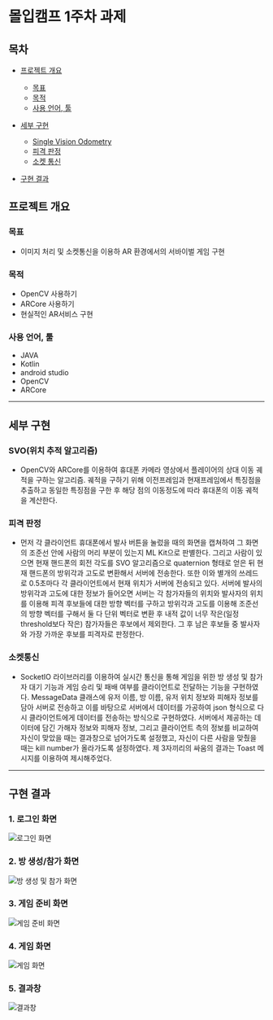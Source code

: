 # 몰입캠프 1주차 과제

## 목차

+ [프로젝트 개요](#프로젝트-개요)
    + [목표](#목표)
    + [목적](#목적)
    + [사용 언어, 툴](#사용-언어-툴)


+ [세부 구현](#세부-구현)
    + [Single Vision Odometry](#SVO위치-추적-알고리즘)
    + [피격 판정](#피격-판정)
    + [소켓 통신](#소켓-통신)

+ [구현 결과](#구현-결과)

## 프로젝트 개요

### 목표
  + 이미지 처리 및 소켓통신을 이용하 AR 환경에서의 서바이벌 게임 구현
  
### 목적
  + OpenCV 사용하기
  + ARCore 사용하기
  + 현실적인 AR서비스 구현
  
### 사용 언어, 툴
  + JAVA
  + Kotlin
  + android studio
  + OpenCV
  + ARCore

---------------------------

## 세부 구현

### SVO(위치 추적 알고리즘)
  + OpenCV와 ARCore를 이용하여 휴대폰 카메라 영상에서 플레이어의 상대 이동 궤적을 구하는 알고리즘. 궤적을 구하기 위해 이전프레임과 현재프레임에서 특징점을 추출하고 동일한 특징점을 구한 후 해당 점의 이동정도에 따라 휴대폰의 이동 궤적을 계산한다.

### 피격 판정
  + 먼저 각 클라이언트 휴대폰에서 발사 버튼을 눌렀을 때의 화면을 캡쳐하여 그 화면의 조준선 안에 사람의 머리 부분이 있는지 ML Kit으로 판별한다. 그리고 사람이 있으면 현재 핸드폰의 회전 각도를 SVO 알고리즘으로 quaternion 형태로 얻은 뒤 현재 핸드폰의 방위각과 고도로 변환해서 서버에 전송한다. 또한 이와 별개의 쓰레드로 0.5초마다 각 클라이언트에서 현재 위치가 서버에 전송되고 있다. 서버에 발사의 방위각과 고도에 대한 정보가 들어오면 서버는 각 참가자들의 위치와 발사자의 위치를 이용해 피격 후보들에 대한 방향 벡터를 구하고 방위각과 고도를 이용해 조준선의 방향 벡터를 구해서 둘 다 단위 벡터로 변환 후 내적 값이 너무 작은(일정 threshold보다 작은) 참가자들은 후보에서 제외한다. 그 후 남은 후보들 중 발사자와 가장 가까운 후보를 피격자로 판정한다.

### 소켓통신
  + SocketIO 라이브러리를 이용하여 실시간 통신을 통해 게임을 위한 방 생성 및 참가자 대기 기능과 게임 승리 및 패배 여부를 클라이언트로 전달하는 기능을 구현하였다. MessageData 클래스에 유저 이름, 방 이름, 유저 위치 정보와 피해자 정보를 담아 서버로 전송하고 이를 바탕으로 서버에서 데이터를 가공하여 json 형식으로 다시 클라이언트에게 데이터를 전송하는 방식으로 구현하였다. 서버에서 제공하는 데이터에 담긴 가해자 정보와 피해자 정보, 그리고 클라이언트 측의 정보를 비교하여 자신이 맞았을 때는 결과창으로 넘어가도록 설정했고, 자신이 다른 사람을 맞췄을 때는 kill number가 올라가도록 설정하였다. 제 3자끼리의 싸움의 결과는 Toast 메시지를 이용하여 제시해주었다.

---------------------------

## 구현 결과

### 1. 로그인 화면

![로그인 화면](https://user-images.githubusercontent.com/96766204/149890294-6662fdb5-d510-4ff7-930a-a1bd1280f268.jpg)

### 2. 방 생성/참가 화면

![방 생성 및 참가 화면](https://user-images.githubusercontent.com/96766204/149890517-b632c09d-a811-44ae-8d9e-f8b98dbd4428.jpg)

### 3. 게임 준비 화면

![게임 준비 화면](https://user-images.githubusercontent.com/96766204/149890523-57ce6262-2133-47c5-b888-ba94f4b496c2.jpg)

### 4. 게임 화면

![게임 화면](https://user-images.githubusercontent.com/96766204/149890921-04b3ab7e-e42f-4ec8-a58f-c86dd49c6ba9.PNG)

### 5. 결과창

![결과창](https://user-images.githubusercontent.com/96766204/149891051-920ca7b2-06d4-49e6-b5b7-48c17b456f76.PNG)
